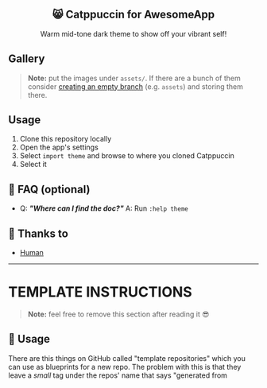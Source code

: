 <p align="center">
  <h2 align="center">😸 Catppuccin for AwesomeApp</h2>
</p>

<p align="center">Warm mid-tone dark theme to show off your vibrant self!</p>

## Gallery

> **Note:** put the images under `assets/`. If there are a bunch of them consider [creating an empty branch](https://gist.github.com/joncardasis/e6494afd538a400722545163eb2e1fa5) (e.g. `assets`) and storing them there.

## Usage

1. Clone this repository locally
2. Open the app's settings
3. Select `import theme` and browse to where you cloned Catppuccin
4. Select it

## 🙋 FAQ (optional)

- Q: **_"Where can I find the doc?"_**
  A: Run `:help theme`

## 💝 Thanks to

- [Human](https://github.com/catppuccin)

---

# TEMPLATE INSTRUCTIONS

> **Note:** feel free to remove this section after reading it 😎

## 🐧 Usage

There are this things on GitHub called "template repositories" which you can use as blueprints for a new repo. The problem with this is that they leave a _small_ tag under the repos' name that says "generated from <template>". To avoid this follow these instructions:

1. Create the repo and leave it empty
2. Add this template as a remote: `git remote add template git@github.com:catppuccin/template.git`
3. Pull from it: `git remote pull template`
4. Delete the remote: `git remote remove template`

## 🤩 Style

- The name of the repo must be the simplest version of the app's name (e.g `nvim` instead of `NeoVim`)
- Format repo description as "<allusive emoji> Catppuccin theme for AwesomeApp"
- Add `catppuccin` to the topics.
- Uppercase meta files (e.g. `README.md`)
- Don't add health files (like `CODE_OF_CONDUCTS` or `SUPPORT`), those are organization-wide files stored [here](https://github.com/catppuccin/.github).
- Emojis are _the way_, feel free to use them as much as you want.
